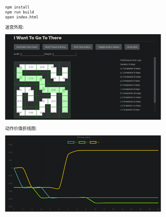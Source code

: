 ```
npm install
npm run build
open index.html
```
迷宫外观:

![maze](maze.png)

动作价值折线图:

![chart](chart.png)

